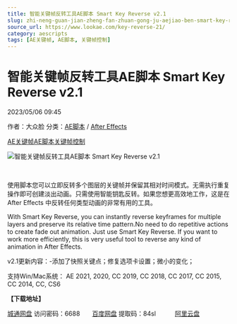 ```yaml
---
title: 智能关键帧反转工具AE脚本 Smart Key Reverse v2.1
slug: zhi-neng-guan-jian-zheng-fan-zhuan-gong-ju-aejiao-ben-smart-key-reverse-v2-1
source_url: https://www.lookae.com/key-reverse-21/
category: aescripts
tags: [AE关键帧, AE脚本, 关键帧控制]
---
```

# 智能关键帧反转工具AE脚本 Smart Key Reverse v2.1

2023/05/06 09:45

作者：大众脸
分类：[AE脚本](https://www.lookae.com/after-effects/aescripts/) / [After Effects](https://www.lookae.com/after-effects/)

[AE关键帧](https://www.lookae.com/tag/ae%e5%85%b3%e9%94%ae%e5%b8%a7/)[AE脚本](https://www.lookae.com/tag/ae%e8%84%9a%e6%9c%ac/)[关键帧控制](https://www.lookae.com/tag/%e5%85%b3%e9%94%ae%e5%b8%a7%e6%8e%a7%e5%88%b6/)

![智能关键帧反转工具AE脚本 Smart Key Reverse v2.1](https://www.lookae.com/wp-content/uploads/2021/11/Smart-Key-Reverse.jpg "智能关键帧反转工具AE脚本 Smart Key Reverse v2.1-LookAE.com")

[﻿﻿﻿](https://cloud.video.taobao.com//play/u/705956171/p/1/e/6/t/1/336933370076.mp4)

使用脚本您可以立即反转多个图层的关键帧并保留其相对时间模式。无需执行重复操作即可创建淡出动画。只需使用智能钥匙反转。如果您想更高效地工作，这是在 After Effects 中反转任何类型动画的非常有用的工具。

With Smart Key Reverse, you can instantly reverse keyframes for multiple layers and preserve its relative time pattern.No need to do repetitive actions to create fade out animation. Just use Smart Key Reverse. If you want to work more efficiently, this is very useful tool to reverse any kind of animation in After Effects.

v2.1更新内容：-添加了快照关键点；修复选项卡设置；微小的变化；

支持Win/Mac系统： AE 2021, 2020, CC 2019, CC 2018, CC 2017, CC 2015, CC 2014, CC, CS6

**【下载地址】**

[城通网盘](https://url70.ctfile.com/f/2827370-851841357-c89d3f?p=4431) 访问密码：6688       [百度网盘](https://pan.baidu.com/s/1FidP_OCfck6c5SlzqZsUGA?pwd=84sl) 提取码：84sl           [阿里云盘](https://www.aliyundrive.com/s/t9Mx9iJx2uX)
